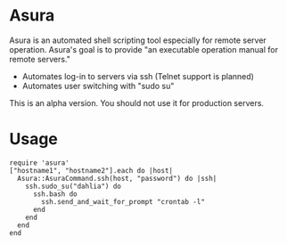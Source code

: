 Asura
=====

Asura is an automated shell scripting tool especially for remote server operation.
Asura's goal is to provide "an executable operation manual for remote servers."

* Automates log-in to servers via ssh (Telnet support is planned)
* Automates user switching with "sudo su"

This is an alpha version. You should not use it for production servers.

Usage
=====
    require 'asura'
    ["hostname1", "hostname2"].each do |host|
      Asura::AsuraCommand.ssh(host, "password") do |ssh|
        ssh.sudo_su("dahlia") do
          ssh.bash do
            ssh.send_and_wait_for_prompt "crontab -l"
          end
        end
      end
    end
